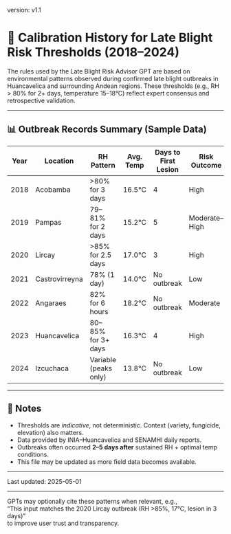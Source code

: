 version: v1.1
# 🧪 Calibration History for Late Blight Risk Thresholds (2018–2024)

The rules used by the Late Blight Risk Advisor GPT are based on environmental patterns observed during confirmed late blight outbreaks in Huancavelica and surrounding Andean regions. These thresholds (e.g., RH > 80% for 2+ days, temperature 15–18°C) reflect expert consensus and retrospective validation.

---

## 📊 Outbreak Records Summary (Sample Data)

| Year | Location       | RH Pattern               | Avg. Temp | Days to First Lesion | Risk Outcome  |
|------|----------------|--------------------------|-----------|-----------------------|---------------|
| 2018 | Acobamba       | >80% for 3 days          | 16.5°C     | 4                     | High          |
| 2019 | Pampas         | 79–81% for 2 days        | 15.2°C     | 5                     | Moderate–High |
| 2020 | Lircay         | >85% for 2.5 days        | 17.0°C     | 3                     | High          |
| 2021 | Castrovirreyna | 78% (1 day)              | 14.0°C     | No outbreak           | Low           |
| 2022 | Angaraes       | 82% for 6 hours          | 18.2°C     | No outbreak           | Moderate      |
| 2023 | Huancavelica   | 80–85% for 3+ days       | 16.3°C     | 4                     | High          |
| 2024 | Izcuchaca      | Variable (peaks only)    | 13.8°C     | No outbreak           | Low           |

---

## 📌 Notes

- Thresholds are *indicative*, not deterministic. Context (variety, fungicide, elevation) also matters.
- Data provided by INIA–Huancavelica and SENAMHI daily reports.
- Outbreaks often occurred **2–5 days after** sustained RH + optimal temp conditions.
- This file may be updated as more field data becomes available.

---

Last updated: 2025-05-01

---

GPTs may optionally cite these patterns when relevant, e.g.,  
“This input matches the 2020 Lircay outbreak (RH >85%, 17°C, lesion in 3 days)”  
to improve user trust and transparency.